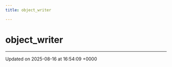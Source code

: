 ```yaml
---
title: object_writer

---
```


# object_writer





-------------------------------

Updated on 2025-08-16 at 16:54:09 +0000